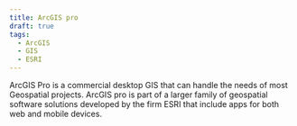 ```yaml
---
title: ArcGIS pro
draft: true
tags:
  - ArcGIS
  - GIS
  - ESRI
---
```

ArcGIS Pro is a commercial desktop GIS that can handle the needs of most Geospatial projects. ArcGIS pro is part of a larger family of geospatial software solutions developed by the firm ESRI that include apps for both web and mobile devices. 

